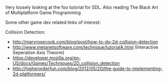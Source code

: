 Very loosely looking at the foo tutorial for SDL.  Also reading The Black Art of Multiplatform Game Programming

Some other game dev related links of interest:

Collision Detection:

- http://maryrosecook.com/blog/post/how-to-do-2d-collision-detection
- http://www.metanetsoftware.com/technique/tutorialA.html (Interactive Seperation Axis Theorm)
- https://developer.mozilla.org/en-US/docs/Games/Techniques/2D_collision_detection
- http://higherorderfun.com/blog/2012/05/20/the-guide-to-implementing-2d-platformers/


